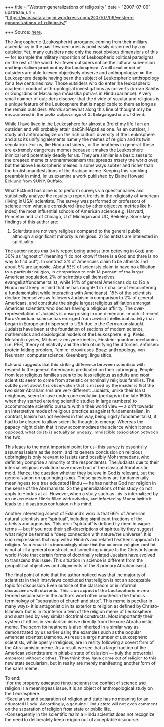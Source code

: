 +++
title = "Western generalizations of religiosity"
date = "2007-07-09"
upstream_url = "https://manasataramgini.wordpress.com/2007/07/09/western-generalizations-of-religiosity/"

+++
Source: [here](https://manasataramgini.wordpress.com/2007/07/09/western-generalizations-of-religiosity/).

The Anglospheric (Leukospheric) arrogance coming from their military
ascendancy in the past few centuries is point easily discerned by any
outsider. Yet, many outsiders note only the most obvious dimensions of
this — for example the military imposition of Leukospheric political
paradigms on the rest of the world. Far fewer outsiders notice the
cultural subversion and imperialism practiced by the Leukosphere. A
still smaller set of outsiders are able to even objectively observe and
anthropologize on the Leukosphere despite having been the subject of
Leukospheric anthropology for a few centuries now. Those outsiders who
do enter the leukospheric academia conduct anthropological
investigations as converts (brown Sahibs or Gungadins or Macaulaya
mAnasIka putra-s in Hindu parlance). A very small number of outsiders
discover that the divide of secular and religious is a unique feature of
the Leukosphere that is inapplicable to them as long as the remain
outsiders. Words somewhat along this line of thought may be encountered
in the prolix outpourings of S. Balagangadhara of Ghent.

While I have lived in the Leukosphere for almost a 3rd of my life I am
an outsider, and will probably attain dakShiNApati as one. As an
outsider, I study and anthropologize on the rich cultural diversity of
the Leukosphere and also its unifying elements namely the memes of
religion and its twin secularism. For us, the Hindu outsiders , or the
heathens in general, these are extremely dangerous memes because it
makes the Leukosphere inimical and potentially deadly for us. They are
similar in a basic sense to the dreaded meme of Mohammedanism that
spreads misery the world over, but the above Leukospheric memes in some
ways subtler and richer than the brutish manifestations of the Arabian
meme. Keeping this rambling preamble in mind, let us examine a work
published by Elaine Howard Ecklund from SUNY, Buffalo.

What Ecklund has done is to perform surveys via questionnaires and
statistically analyze the results to report trends in the religiosity of
American (living in USA) scientists. The survey was performed on
professors of science from what are considered (true by other objective
metrics like h-index) the most influential schools of American science
e.g. Harvard, Princeton and U of Chicago, U of Michigan and UC,
Berkeley. Some key findings of this author are:  
1) Scientists are not very religious compared to the general public,
although a significant minority is religious. 2) Scientists are
interested in spirituality.

The author notes that 34% report being atheist (not believing in God)
and 30% as “agnostic” (meaning “I do not know if there is a God and
there is no way to find out”). In contrast 3% of Americans claim to be
atheists and about 5% are agnostic. About 52% of scientists claim to
have no affiliation to a particular religion, in comparison to only 14
percent of the larger American population. 2% of scientists call
themselves evangelist/fundamentalist, while 14% of general Americans do
so (So a Hindu must keep in mind that he has roughly 1 in 7 chance of
encountering a fundamentalist while interacting with Americans). 15% of
the scientists declare themselves as followers Judaism in comparison to
2% of general Americans, and constitute the single largest religious
affiliation amongst American scientists who declare having a religious
affinity. The over-representation of Judaists is unsurprising in one
dimension -much of recent Euro-American science has emerged from Jewish
intellectual activity that began in Europe and dispersed to USA due to
the German onslaught. Judaists have been at the foundation of sections
of modern science, mathematics and sociological models of the
Leukosphere. e.g. Krebs: Metabolic cycles, Michaelis: enzyme kinetics,
Einstein: quantum mechanics (i.e. PEE), theory of relativity and the
idea of unifying the 4 forces, Anfinsen: protein folding problem, Temin:
retroviruses, Boaz: anthropology, von Neumann: computer science,
Greenberg: linguisitics.

Ecklund suggests that this striking difference between scientists with
respect to the general American is predicated on their upbringing.
People from less religious families seem to be less religious as adults
and most scientists seem to come from atheistic or nominally religious
families. The subtle point about this observation that is missed by the
insider is that the two sister Abrahamisms are very different: Judaists,
unlike their Isaist neighbors, seem to have undergone evolution (perhaps
in the late 1800s when they started entering scientific studies in large
numbers) to accommodate scientific pursuits within their world view — a
drift towards an interpretive mode of religious practice as against
fundamentalism. In contrast, Isaism has not evolved in this way, being
rigidly fundamentalist, it had to be cleared to allow scientific thought
to emerge. Whereas the papacy might claim that it now accommodates the
science which it once opposed, what exists is actually an uneasy,
immiscible association between the two.

This leads to the most important point for us– this survey is
essentially assumes Isaism as the norm, and its general conclusion on
religious upbringing is only relevant to Isaists (and possibly
Mohammedans, who definitely comprise a minority of the respondents). The
Judaists due to their internal religious evolution have moved out of the
classical Abrahmistic mold. Hence, the question whether they believe in
God is relevant, but the generalization on upbringing is not. These
questions are fundamentally meaningless to a true educated Hindu — he
has neither God nor religion in the sense of the Abrahamists. So the
generalizations of this study do not apply to Hindus at all. However,
when a study such as this is internalized by an un-educated Hindu filled
with aviveka, and infected by Macaulayitis it leads to a disastrous
confusion in his mind.

Another interesting aspect of Ecklund’s work is that 66% of American
natural scientists are “spiritual”, including significant fractions of
the atheists and agnostics. This term “spiritual” is defined by them in
vague terms — but if you note their self-descriptions of spirituality
they suggest what might be termed a “deep connection with nature/the
universe”. It is such expressions that map with a Hindu’s and related
heathen’s approach to religion. As a result it is increasingly clear
that the science-religion conflict is not at all a general construct,
but something unique to the Christo-Islamic world (Note that certain
forms of doctrinally related Judaism have evolved to transcend this
issue. This situation in science is different from the geopolitical
objectives and alignments of the 3 primary Abrahamisms).

The final point of note that the author noticed was that the majority of
scientists in their interviews concluded that religion is not an
acceptable topic for discussion. Even outside of the classroom or in
informal discussions with students. This is an aspect of the
Leukospheric meme termed secularism– in the author’s word often couched
in the famous terminology of “separation of church and state”. This meme
is peculiar in many ways- it is antagonistic in its exterior to religion
as defined by Christo-Islamism, but is in its interior a twin of the
religion meme of Leukosphere and sustained by very similar doctrinal
constructs. Most importantly their system of ethics in secularism derive
directly from the core Abrahamistic meme. The scorn for heathens is also
inherited in a similar way as demonstrated by us earlier using the
examples such as the popular American scientist Diamond. As result a
large number of Leukospheric scientists, while openly irreligious, are
in reality following a covert form of the Abrahamistic meme. As a result
we see that a large fraction of the American scientists are in pitiable
state of delusion — truly the proverbial emperors without clothes. They
think they have come out of religion to this new state secularism, but
in reality are merely manifesting another form of the same meme.

To end:  
-For the properly educated Hindu scientist the conflict of science and
religion is a meaningless issue. It is an object of anthropological
study on the Leukosphere.  
-Secularism and separation of religion and state has no meaning for an
educated Hindu. Accordingly, a genuine Hindu state will not even comment
on the separation of religion from state or public life.  
-Consequently in the scientific realm a Hindu scientist does not
recognize the need to deliberately keep religion out of acceptable
discourse.


